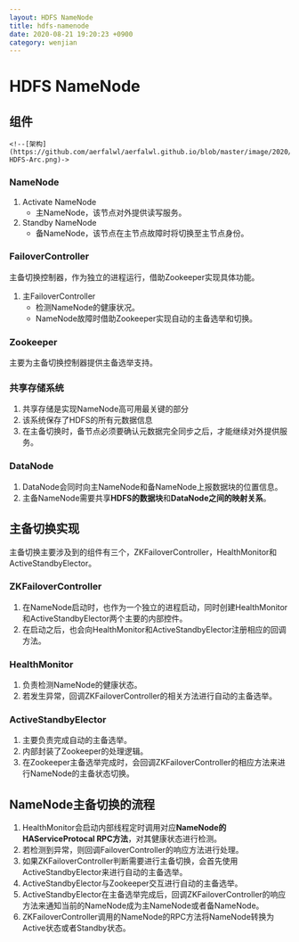 ```yaml
---
layout: HDFS NameNode
title: hdfs-namenode
date: 2020-08-21 19:20:23 +0900
category: wenjian
---
```


# HDFS NameNode 

## 组件

```
<!--[架构](https://github.com/aerfalwl/aerfalwl.github.io/blob/master/image/2020/08/20200821-HDFS-Arc.png)->
```





### NameNode

1. Activate NameNode
   - 主NameNode，该节点对外提供读写服务。
2. Standby NameNode
   - 备NameNode，该节点在主节点故障时将切换至主节点身份。

###  FailoverController 

主备切换控制器，作为独立的进程运行，借助Zookeeper实现具体功能。

1. 主FailoverController
   - 检测NameNode的健康状况。
   - NameNode故障时借助Zookeeper实现自动的主备选举和切换。

### Zookeeper

主要为主备切换控制器提供主备选举支持。

### 共享存储系统

1. 共享存储是实现NameNode高可用最关键的部分
2. 该系统保存了HDFS的所有元数据信息
3. 在主备切换时，备节点必须要确认元数据完全同步之后，才能继续对外提供服务。

### DataNode

1. DataNode会同时向主NameNode和备NameNode上报数据块的位置信息。
2. 主备NameNode需要共享**HDFS的数据块**和**DataNode之间的映射关系**。



## 主备切换实现

主备切换主要涉及到的组件有三个，ZKFailoverController，HealthMonitor和ActiveStandbyElector。



### ZKFailoverController

1. 在NameNode启动时，也作为一个独立的进程启动，同时创建HealthMonitor和ActiveStandbyElector两个主要的内部控件。
2. 在启动之后，也会向HealthMonitor和ActiveStandbyElector注册相应的回调方法。

### HealthMonitor

1. 负责检测NameNode的健康状态。
2. 若发生异常，回调ZKFailoverController的相关方法进行自动的主备选举。

### ActiveStandbyElector

1. 主要负责完成自动的主备选举。
2. 内部封装了Zookeeper的处理逻辑。
3. 在Zookeeper主备选举完成时，会回调ZKFailoverController的相应方法来进行NameNode的主备状态切换。



## NameNode主备切换的流程

1. HealthMonitor会启动内部线程定时调用对应**NameNode的HAServiceProtocal RPC方法**，对其健康状态进行检测。
2. 若检测到异常，则回调FailoverController的响应方法进行处理。
3. 如果ZKFailoverController判断需要进行主备切换，会首先使用ActiveStandbyElector来进行自动的主备选举。
4. ActiveStandbyElector与Zookeeper交互进行自动的主备选举。
5. ActiveStandbyElector在主备选举完成后，回调ZKFailoverController的响应方法来通知当前的NameNode成为主NameNode或者备NameNode。
6. ZKFailoverController调用的NameNode的RPC方法将NameNode转换为Active状态或者Standby状态。